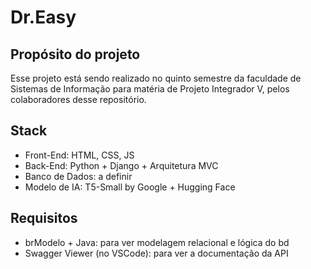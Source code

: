 # Dr.Easy

## Propósito do projeto

Esse projeto está sendo realizado no quinto semestre da faculdade de Sistemas de Informação para matéria de Projeto Integrador V, pelos colaboradores desse repositório.

## Stack

- Front-End: HTML, CSS, JS
- Back-End: Python + Django + Arquitetura MVC
- Banco de Dados: a definir
- Modelo de IA: T5-Small by Google + Hugging Face

## Requisitos

- brModelo + Java: para ver modelagem relacional e lógica do bd
- Swagger Viewer (no VSCode): para ver a documentação da API
